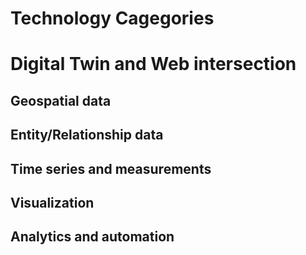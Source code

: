 # Technology Cagegories

# Digital Twin and Web intersection

## Geospatial data

## Entity/Relationship data

## Time series and measurements

## Visualization

## Analytics and automation
